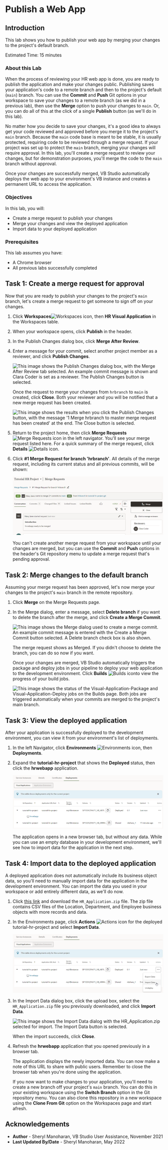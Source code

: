 # Publish a Web App

## Introduction

This lab shows you how to publish your web app by merging your changes to the project's default branch.

Estimated Time: 15 minutes

### About this Lab
When the process of reviewing your HR web app is done, you are ready to publish the application and make your changes public. Publishing saves your application's code to a remote branch and then to the project's default (`main`) branch. You can use the **Commit** and **Push** Git options in your workspace to save your changes to a remote branch (as we did in a previous lab), then use the **Merge** option to push your changes to `main`. Or, you can do all of this at the click of a single **Publish** button (as we'll do in this lab).

No matter how you decide to save your changes, it's a good idea to always get your code reviewed and approved before you merge it to the project's `main` branch. Because the `main` code base is meant to be stable, it is usually protected, requiring code to be reviewed through a merge request. If your project was set up to protect the `main` branch, merging your changes will require approval. In this lab, you'll create a merge request to review your changes, but for demonstration purposes, you'll merge the code to the `main` branch without approval.

Once your changes are successfully merged, VB Studio automatically deploys the web app to your environment's VB instance and creates a permanent URL to access the application.

### Objectives
In this lab, you will:
* Create a merge request to publish your changes
* Merge your changes and view the deployed application
* Import data to your deployed application

### Prerequisites

This lab assumes you have:
* A Chrome browser
* All previous labs successfully completed

## Task 1: Create a merge request for approval

Now that you are ready to publish your changes to the project's `main` branch, let's create a merge request to get someone to sign off on your changes.

1.  Click **Workspaces**![Workspaces icon](images/vbs-workspaces-icon.png), then **HR Visual Application** in the Workspaces table.
2.  When your workspace opens, click **Publish** in the header.
3.  In the Publish Changes dialog box, click **Merge After Review**.
4.  Enter a message for your commit, select another project member as a reviewer, and click **Publish Changes**. 

    ![](images/create-mr.png "This image shows the Publish Changes dialog box, with the Merge After Review tab selected. An example commit message is shown and Clara Coder is set as a reviewer. The Publish Changes button is selected.")

    Once the request to merge your changes from `hrbranch` to `main` is created, click **Close**. Both your reviewer and you will be notified that a new merge request has been created.

    ![](images/create-mr-result.png "This image shows the results when you click the Publish Changes button, with the message '1 Merge hrbranch to master merge request has been created' at the end. The Close button is selected.")

5.  Return to the project home, then click **Merge Requests** ![Merge Requests icon](images/vbs-mergerequest-icon.png) in the left navigator. You'll see your merge request listed here. For a quick summary of the merge request, click **Details** ![Details icon](images/details-icon.png).
6.  Click **#1 Merge Request for branch 'hrbranch'**. All details of the merge request, including its current status and all previous commits, will be shown:

    ![](images/create-mr-view.png "This image shows details of the newly created merge request, #1 Merge Request for branch 'hrbranch'. Its status is shown as OPEN, with a message that the requestor wants to commit 2+ commits to main from hrbranch in tutorial-hr-project.git. The Conversation tab shows an example commit message. The Merge and Close buttons are also visible. ")

    You can't create another merge request from your workspace until your changes are merged, but you can use the **Commit** and **Push** options in the header's Git repository menu to update a merge request that's pending approval.

## Task 2: Merge changes to the default branch

Assuming your merge request has been approved, let's now merge your changes to the project's `main` branch in the remote repository.

1.  Click **Merge** on the Merge Requests page.
2.  In the Merge dialog, enter a message, select **Delete branch** if you want to delete the branch after the merge, and click **Create a Merge Commit**.

    ![](images/merge-mr.png "This image shows the Merge dialog used to create a merge commit. An example commit message is entered with the Create a Merge Commit button selected. A Delete branch check box is also shown.")

    The merge request shows as Merged. If you didn't choose to delete the branch, you can do so now if you want.

    Once your changes are merged, VB Studio automatically triggers the package and deploy jobs in your pipeline to deploy your web application to the development environment. Click **Builds** ![Builds icon](images/vbs-builds-icon.png)to view the progress of your build jobs.

    ![](images/merge-mr-result.png "This image shows the status of the Visual-Application-Package and Visual-Application-Deploy jobs on the Builds page. Both jobs are triggered automatically when your commits are merged to the project's main branch. ")

## Task 3: View the deployed application
After your application is successfully deployed to the development environment, you can view it from your environment's list of deployments.

1.  In the left Navigator, click **Environments** ![Environments icon](images/vbs-environments-icon.png), then **Deployments**.
2.  Expand the **tutorial-hr-project** that shows the **Deployed** status, then click the **hrwebapp** application.

    ![](images/deployed-application.png "This image shows the applications deployed to your Development environment. The Deployed version of the hrwebapp application is shown with identifying details.")

    The application opens in a new browser tab, but without any data. While you can use an empty database in your development environment, we'll see how to import data for the application in the next step.

## Task 4: Import data to the deployed application
A deployed application does not automatically include its business object data, so you'll need to manually import data for the application in the development environment. You can import the data you used in your workspace or add entirely different data, as we'll do now.

1.  Click [this link](https://objectstorage.us-ashburn-1.oraclecloud.com/p/CSv7IOyvydHG3smC6R5EGtI3gc1vA3t-68MnKgq99ivKAbwNf8BVnXVQ2V3H2ZnM/n/c4u04/b/livelabsfiles/o/solutions-library/HR_Application.zip) and download the `HR_Application.zip` file. The zip file contains CSV files of the Location, Department, and Employee business objects with more records and data.
2.  In the Environments page, click **Actions** ![Actions icon](images/vbs-actions-icon.png) for the deployed tutorial-hr-project and select **Import Data**.

    ![](images/deployed-application-import-data.png "This image shows how you get to the Import Data option from the Actions menu of a deployed application. ")

3.  In the Import Data dialog box, click the upload box, select the `HR_Application.zip` file you previously downloaded, and click **Import Data**.

    ![](images/deployed-application-import-data-1.png "This image shows the Import Data dialog with the HR_Application.zip selected for import. The Import Data button is selected. ")

    When the import succeeds, click **Close**.

4.  Refresh the **hrwebapp** application that you opened previously in a browser tab.

    The application displays the newly imported data. You can now make a note of this URL to share with public users.  Remember to close the browser tab when you're done using the application.

    If you now want to make changes to your application, you'll need to create a new branch off your project's `main` branch. You can do this in your existing workspace using the **Switch Branch** option in the Git repository menu. You can also clone this repository in a new workspace using the **Clone From Git** option on the Workspaces page and start afresh.

## Acknowledgements
* **Author** - Sheryl Manoharan, VB Studio User Assistance, November 2021
* **Last Updated By/Date** - Sheryl Manoharan, May 2022
